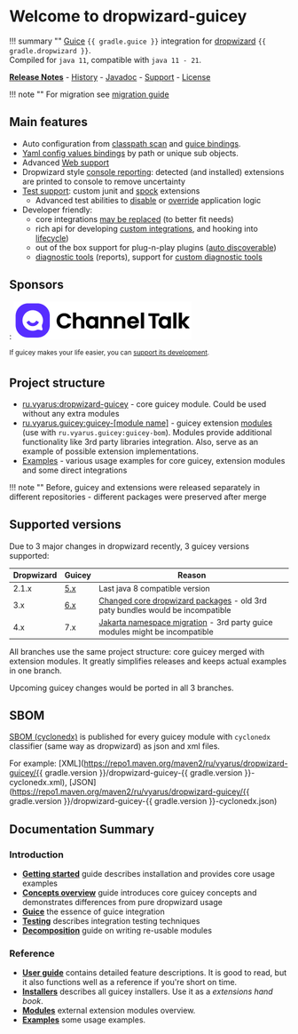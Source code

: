 # Welcome to dropwizard-guicey

!!! summary ""
    [Guice](https://github.com/google/guice) `{{ gradle.guice }}` integration for [dropwizard](http://dropwizard.io) `{{ gradle.dropwizard }}`.        
    Compiled for `java 11`, compatible with `java 11 - 21`. 

**[Release Notes](about/release-notes.md)** - [History](about/history.md) - [Javadoc](https://javadoc.io/doc/ru.vyarus/dropwizard-guicey/) - [Support](about/support.md) - [License](about/license.md)       

!!! note ""
    For migration see [migration guide](about/migration.md)
    
## Main features

* Auto configuration from [classpath scan](guide/scan.md) and [guice bindings](guide/guice/module-analysis.md#extensions-recognition).  
* [Yaml config values bindings](guide/yaml-values.md) by path or unique sub objects. 
* Advanced [Web support](guide/web.md)
* Dropwizard style [console reporting](guide/installers.md#reporting): detected (and installed) extensions are printed to console to remove uncertainty 
* [Test support](guide/test/overview.md): custom junit and [spock](http://spockframework.org) extensions
    - Advanced test abilities to [disable](guide/disables.md) or [override](guide/guice/override.md) application logic
* Developer friendly: 
    - core integrations [may be replaced](guide/disables.md#disable-installers) (to better fit needs)
    - rich api for developing [custom integrations](guide/installers.md#writing-custom-installer), and hooking into [lifecycle](guide/events.md)) 
    - out of the box support for plug-n-play plugins ([auto discoverable](guide/bundles.md#service-loader-lookup))
    - [diagnostic tools](guide/diagnostic/diagnostic-tools.md) (reports), support for [custom diagnostic tools](guide/hooks.md#diagnostic)   

## Sponsors

:   [![Channel Talk](img/sponsors/channel2.png)](https://channel.io "Channel Talk")

  
<sup>If guicey makes your life easier, you can [support its development](https://www.patreon.com/guicey).</sup>

## Project structure

* [ru.vyarus:dropwizard-guicey](https://github.com/xvik/dropwizard-guicey/tree/master/dropwizard-guicey) - core
    guicey module. Could be used without any extra modules
* [ru.vyarus.guicey:guicey-[module name]](https://github.com/xvik/dropwizard-guicey) - guicey extension 
    [modules](guide/modules.md) (use with `ru.vyarus.guicey:guicey-bom`). Modules provide additional functionality like 
    3rd party libraries integration. Also, serve as an example of possible extension implementations. 
* [Examples](https://github.com/xvik/dropwizard-guicey/tree/master/examples) - various usage examples for core guicey,
    extension modules and some direct integrations
  
!!! note "" 
    Before, guicey and extensions were released separately in different repositories - different packages were preserved after merge

## Supported versions

Due to 3 major changes in dropwizard recently, 3 guicey versions supported:

Dropwizard | Guicey                                                       | Reason
----------|--------------------------------------------------------------|-------
2.1.x| [5.x](https://github.com/xvik/dropwizard-guicey/tree/dw-2.1) | Last java 8 compatible version
3.x | [6.x](https://github.com/xvik/dropwizard-guicey/tree/dw-3)   | [Changed core dropwizard packages](https://github.com/dropwizard/dropwizard/blob/release/3.0.x/docs/source/manual/upgrade-notes/upgrade-notes-3_0_x.rst) - old 3rd paty bundles would be incompatible
4.x | 7.x                                                          | [Jakarta namespace migration](https://github.com/dropwizard/dropwizard/blob/release/4.0.x/docs/source/manual/upgrade-notes/upgrade-notes-4_0_x.rst) - 3rd party guice modules might be incompatible

All branches use the same project structure: core guicey merged with extension modules.
It greatly simplifies releases and keeps actual examples in one branch.

Upcoming guicey changes would be ported in all 3 branches.

## SBOM

[SBOM (cyclonedx)](https://cyclonedx.org/) is published for every guicey module with `cyclonedx` classifier (same way as dropwizard)
as json and xml files.

For example: [XML](https://repo1.maven.org/maven2/ru/vyarus/dropwizard-guicey/{{ gradle.version }}/dropwizard-guicey-{{ gradle.version }}-cyclonedx.xml),
[JSON](https://repo1.maven.org/maven2/ru/vyarus/dropwizard-guicey/{{ gradle.version }}/dropwizard-guicey-{{ gradle.version }}-cyclonedx.json)

## Documentation Summary

### Introduction

* [**Getting started**](getting-started.md) guide describes installation and provides core usage examples
* [**Concepts overview**](concepts.md) guide introduces core guicey concepts and demonstrates differences from pure dropwizard usage
* [**Guice**](guice.md) the essence of guice integration
* [**Testing**](tests.md) describes integration testing techniques
* [**Decomposition**](decomposition.md) guide on writing re-usable modules

### Reference
* [**User guide**](guide/configuration.md) contains detailed feature descriptions. It is good to read, but it also functions 
  well as a reference if you're short on time.
* [**Installers**](installers/resource.md) describes all guicey installers. Use it as a *extensions hand book*.
* [**Modules**](guide/modules.md) external extension modules overview.
* [**Examples**](examples/authentication.md) some usage examples. 
